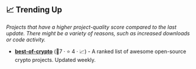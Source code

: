 ## 📈 Trending Up

_Projects that have a higher project-quality score compared to the last update. There might be a variety of reasons, such as increased downloads or code activity._

- <b><a href="https://github.com/LukasMasuch/best-of-crypto">best-of-crypto</a></b> (🥇7 ·  ⭐ 4 · 📈) - A ranked list of awesome open-source crypto projects. Updated weekly.

